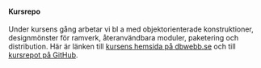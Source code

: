 #### Kursrepo

Under kursens gång arbetar vi bl a med objektorienterade konstruktioner, designmönster för ramverk, återanvändbara moduler, paketering och distribution.
Här är länken till [kursens hemsida på dbwebb.se](https://dbwebb.se/kurser/ramverk1-v2) och till [kursrepot på GitHub](https://github.com/dbwebb-se/ramverk1).
